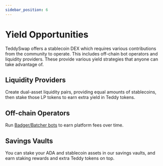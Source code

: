 ```yaml
---
sidebar_position: 6
---
```

# Yield Opportunities

TeddySwap offers a stablecoin DEX which requires various contributions from the community to operate. This includes off-chain bot operators and liquidity providers. These provide various yield strategies that anyone can take advantage of. 

## Liquidity Providers

Create dual-asset liquidity pairs, providing equal amounts of stablecoins, then stake those LP tokens to earn extra yield in Teddy tokens. 

## Off-chain Operators

Run [Badger/Batcher bots](https://docs-teddyswap-org.pages.dev/docs/Badger) to earn platform fees over time. 

## Savings Vaults

You can stake your ADA and stablecoin assets in our savings vaults, and earn staking rewards and extra Teddy tokens on top.
